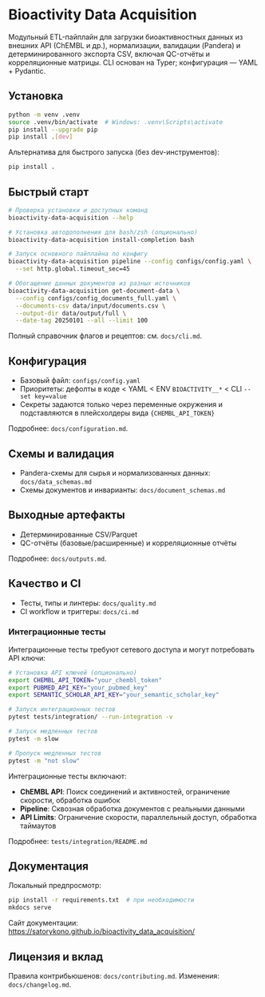 # Bioactivity Data Acquisition

Модульный ETL-пайплайн для загрузки биоактивностных данных из внешних API (ChEMBL и др.), нормализации, валидации (Pandera) и детерминированного экспорта CSV, включая QC-отчёты и корреляционные матрицы. CLI основан на Typer; конфигурация — YAML + Pydantic.

## Установка

```bash
python -m venv .venv
source .venv/bin/activate  # Windows: .venv\Scripts\activate
pip install --upgrade pip
pip install .[dev]
```

Альтернатива для быстрого запуска (без dev-инструментов):

```bash
pip install .
```

## Быстрый старт

```bash
# Проверка установки и доступных команд
bioactivity-data-acquisition --help

# Установка автодополнения для bash/zsh (опционально)
bioactivity-data-acquisition install-completion bash

# Запуск основного пайплайна по конфигу
bioactivity-data-acquisition pipeline --config configs/config.yaml \
  --set http.global.timeout_sec=45

# Обогащение данных документов из разных источников
bioactivity-data-acquisition get-document-data \
  --config configs/config_documents_full.yaml \
  --documents-csv data/input/documents.csv \
  --output-dir data/output/full \
  --date-tag 20250101 --all --limit 100
```

Полный справочник флагов и рецептов: см. `docs/cli.md`.

## Конфигурация

- Базовый файл: `configs/config.yaml`
- Приоритеты: дефолты в коде < YAML < ENV `BIOACTIVITY__*` < CLI `--set key=value`
- Секреты задаются только через переменные окружения и подставляются в плейсхолдеры вида `{CHEMBL_API_TOKEN}`

Подробнее: `docs/configuration.md`.

## Схемы и валидация

- Pandera-схемы для сырья и нормализованных данных: `docs/data_schemas.md`
- Схемы документов и инварианты: `docs/document_schemas.md`

## Выходные артефакты

- Детерминированные CSV/Parquet
- QC-отчёты (базовые/расширенные) и корреляционные отчёты

Подробнее: `docs/outputs.md`.

## Качество и CI

- Тесты, типы и линтеры: `docs/quality.md`
- CI workflow и триггеры: `docs/ci.md`

### Интеграционные тесты

Интеграционные тесты требуют сетевого доступа и могут потребовать API ключи:

```bash
# Установка API ключей (опционально)
export CHEMBL_API_TOKEN="your_chembl_token"
export PUBMED_API_KEY="your_pubmed_key"
export SEMANTIC_SCHOLAR_API_KEY="your_semantic_scholar_key"

# Запуск интеграционных тестов
pytest tests/integration/ --run-integration -v

# Запуск медленных тестов
pytest -m slow

# Пропуск медленных тестов
pytest -m "not slow"
```

Интеграционные тесты включают:
- **ChEMBL API**: Поиск соединений и активностей, ограничение скорости, обработка ошибок
- **Pipeline**: Сквозная обработка документов с реальными данными
- **API Limits**: Ограничение скорости, параллельный доступ, обработка таймаутов

Подробнее: `tests/integration/README.md`

## Документация

Локальный предпросмотр:

```bash
pip install -r requirements.txt  # при необходимости
mkdocs serve
```

Сайт документации: <https://satorykono.github.io/bioactivity_data_acquisition/>

## Лицензия и вклад

Правила контрибьюшенов: `docs/contributing.md`. Изменения: `docs/changelog.md`.
